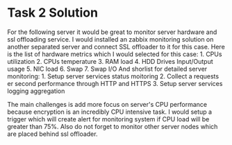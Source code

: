 # Task 2 Solution
  
  For the following server it would be great to monitor server hardware and ssl offloading  service. 
  I would installed an zabbix monitoring solution on another separated server and connect SSL offloader to it for this case.
  Here is the list of hardware metrics which I would selected for this case:
    1. CPUs utilization 
    2. CPUs temperature
    3. RAM load
    4. HDD Drives Input/Output usage
    5. NIC load
    6. Swap
    7. Swap I/O
  And shorlist for detailed server monitoring:
    1. Setup server services status moitoring
    2. Collect a requests er second performance through HTTP and HTTPS
    3. Setup server services logging aggregation

  
  The main challenges is add more focus on server's CPU performance because encryption is an incredibly CPU intensive task. I would setup a trigger which will create alert for monitoring system if CPU load will be greater than 75%. Also do not forget to monitor other server nodes which are placed behind ssl offloader.